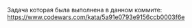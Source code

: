 Задача которая была выполнена в данном коммите: https://www.codewars.com/kata/5a91e0793e9156ccb0003f6e